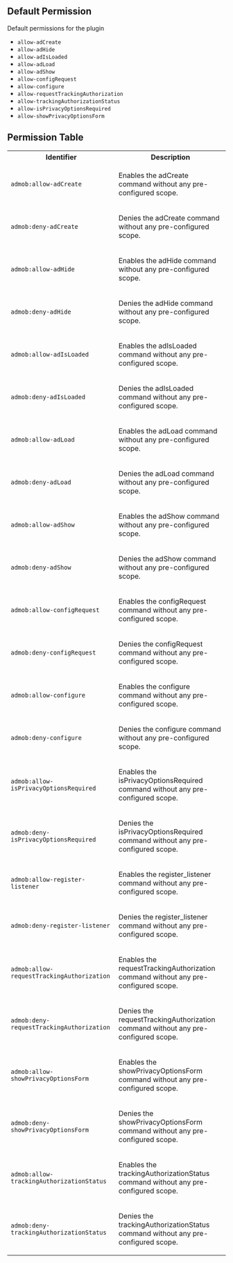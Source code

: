 ## Default Permission

Default permissions for the plugin

- `allow-adCreate`
- `allow-adHide`
- `allow-adIsLoaded`
- `allow-adLoad`
- `allow-adShow`
- `allow-configRequest`
- `allow-configure`
- `allow-requestTrackingAuthorization`
- `allow-trackingAuthorizationStatus`
- `allow-isPrivacyOptionsRequired`
- `allow-showPrivacyOptionsForm`

## Permission Table 

<table>
<tr>
<th>Identifier</th>
<th>Description</th>
</tr>


<tr>
<td>

`admob:allow-adCreate`

</td>
<td>

Enables the adCreate command without any pre-configured scope.

</td>
</tr>

<tr>
<td>

`admob:deny-adCreate`

</td>
<td>

Denies the adCreate command without any pre-configured scope.

</td>
</tr>

<tr>
<td>

`admob:allow-adHide`

</td>
<td>

Enables the adHide command without any pre-configured scope.

</td>
</tr>

<tr>
<td>

`admob:deny-adHide`

</td>
<td>

Denies the adHide command without any pre-configured scope.

</td>
</tr>

<tr>
<td>

`admob:allow-adIsLoaded`

</td>
<td>

Enables the adIsLoaded command without any pre-configured scope.

</td>
</tr>

<tr>
<td>

`admob:deny-adIsLoaded`

</td>
<td>

Denies the adIsLoaded command without any pre-configured scope.

</td>
</tr>

<tr>
<td>

`admob:allow-adLoad`

</td>
<td>

Enables the adLoad command without any pre-configured scope.

</td>
</tr>

<tr>
<td>

`admob:deny-adLoad`

</td>
<td>

Denies the adLoad command without any pre-configured scope.

</td>
</tr>

<tr>
<td>

`admob:allow-adShow`

</td>
<td>

Enables the adShow command without any pre-configured scope.

</td>
</tr>

<tr>
<td>

`admob:deny-adShow`

</td>
<td>

Denies the adShow command without any pre-configured scope.

</td>
</tr>

<tr>
<td>

`admob:allow-configRequest`

</td>
<td>

Enables the configRequest command without any pre-configured scope.

</td>
</tr>

<tr>
<td>

`admob:deny-configRequest`

</td>
<td>

Denies the configRequest command without any pre-configured scope.

</td>
</tr>

<tr>
<td>

`admob:allow-configure`

</td>
<td>

Enables the configure command without any pre-configured scope.

</td>
</tr>

<tr>
<td>

`admob:deny-configure`

</td>
<td>

Denies the configure command without any pre-configured scope.

</td>
</tr>

<tr>
<td>

`admob:allow-isPrivacyOptionsRequired`

</td>
<td>

Enables the isPrivacyOptionsRequired command without any pre-configured scope.

</td>
</tr>

<tr>
<td>

`admob:deny-isPrivacyOptionsRequired`

</td>
<td>

Denies the isPrivacyOptionsRequired command without any pre-configured scope.

</td>
</tr>

<tr>
<td>

`admob:allow-register-listener`

</td>
<td>

Enables the register_listener command without any pre-configured scope.

</td>
</tr>

<tr>
<td>

`admob:deny-register-listener`

</td>
<td>

Denies the register_listener command without any pre-configured scope.

</td>
</tr>

<tr>
<td>

`admob:allow-requestTrackingAuthorization`

</td>
<td>

Enables the requestTrackingAuthorization command without any pre-configured scope.

</td>
</tr>

<tr>
<td>

`admob:deny-requestTrackingAuthorization`

</td>
<td>

Denies the requestTrackingAuthorization command without any pre-configured scope.

</td>
</tr>

<tr>
<td>

`admob:allow-showPrivacyOptionsForm`

</td>
<td>

Enables the showPrivacyOptionsForm command without any pre-configured scope.

</td>
</tr>

<tr>
<td>

`admob:deny-showPrivacyOptionsForm`

</td>
<td>

Denies the showPrivacyOptionsForm command without any pre-configured scope.

</td>
</tr>

<tr>
<td>

`admob:allow-trackingAuthorizationStatus`

</td>
<td>

Enables the trackingAuthorizationStatus command without any pre-configured scope.

</td>
</tr>

<tr>
<td>

`admob:deny-trackingAuthorizationStatus`

</td>
<td>

Denies the trackingAuthorizationStatus command without any pre-configured scope.

</td>
</tr>
</table>
